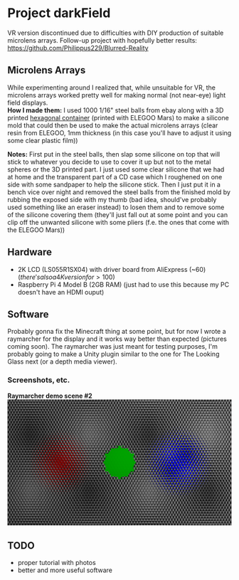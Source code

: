 # Project darkField
VR version discontinued due to difficulties with DIY production of suitable microlens arrays.
Follow-up project with hopefully better results: https://github.com/Philippus229/Blurred-Reality

## Microlens Arrays
While experimenting around I realized that, while unsuitable for VR, the microlens arrays worked pretty well for making normal (not near-eye) light field displays.<br/>
**How I made them:** I used 1000 1/16" steel balls from ebay along with a 3D printed <a href="https://www.tinkercad.com/things/1YWJrtPxQ6g-terrific-hango-jofo">hexagonal container</a> (printed with ELEGOO Mars) to make a silicone mold that could then be used to make the actual microlens arrays (clear resin from ELEGOO, 1mm thickness (in this case you'll have to adjust it using some clear plastic film))

**Notes:** First put in the steel balls, then slap some silicone on top that will stick to whatever you decide to use to cover it up but not to the metal spheres or the 3D printed part. I just used some clear silicone that we had at home and the transparent part of a CD case which I roughened on one side with some sandpaper to help the silicone stick. Then I just put it in a bench vice over night and removed the steel balls from the finished mold by rubbing the exposed side with my thumb (bad idea, should've probably used something like an eraser instead) to losen them and to remove some of the silicone covering them (they'll just fall out at some point and you can clip off the unwanted silicone with some pliers (f.e. the ones that come with the ELEGOO Mars))

## Hardware
- 2K LCD (LS055R1SX04) with driver board from AliExpress (~60$) (there's also a 4K version for >100$)
- Raspberry Pi 4 Model B (2GB RAM) (just had to use this because my PC doesn't have an HDMI ouput)

## Software
Probably gonna fix the Minecraft thing at some point, but for now I wrote a raymarcher for the display and it works way better than expected (pictures coming soon). The raymarcher was just meant for testing purposes, I'm probably going to make a Unity plugin similar to the one for The Looking Glass next (or a depth media viewer).

### Screenshots, etc.
**Raymarcher demo scene #2**
![demo_scene_1](/software/python/render.png)

## TODO
- proper tutorial with photos
- better and more useful software
